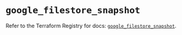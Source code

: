 # `google_filestore_snapshot`

Refer to the Terraform Registry for docs: [`google_filestore_snapshot`](https://registry.terraform.io/providers/hashicorp/google-beta/6.49.3/docs/resources/google_filestore_snapshot).
